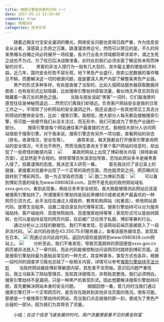 ```yaml
---
title: 搜索引擎劫持案列分析（一）
date: 2017-05-13 15:59:08
comments: true
tags: 黑帽SEO
categories: 技术交流
---
```

　　随着近期支付宝安全漏洞的曝光，网络安全问题也变得日趋严重，作为信息安全从业者，深感肩上负担之沉重，路漫漫其修远兮。然而可以预见的是，不久的将来黑帽与白帽之间必将展开一场较量，各大行业各大领域都将牵涉其中，谓之生死之战也不为过。为了给日后决战做准备，此时此刻我们必须全面了解这些未知而神秘的对手。
　　黑客的非法入侵行为一般有几大目的，其中最主要的便是经济利益。近几年，国内安全形势不容乐观，地下黑色产业盛行，倒卖公民数据的事件略见不鲜。而要解决这一切的根源问题，就是要深入黑产内部了解整条黑色产业链。
　　黑产的形式多种多样，有些是直接了当型的，比如入侵网站服务器获取数据并倒卖；也有些形式比较隐蔽，比如搜索引擎劫持获取流量，看似悄无声息实则背后暗藏着一条冗长的黑色之链。
　　当我与朋友说起“黑客”一词时，它们脑海里的感觉往往是神秘而遥远......然而它们离我们却很近。负责客户网站安全是我的日常工作之一，平常除了分析网站的安全漏洞之外，我还会通过一些其他常见工具去分析网站的整体安全性，比如：搜索引擎。我相信，绝大部分人每天都会接触搜索引擎，但可能一些细节我们从没关注过，而无形中，我们可能成为了黑色产业链的一部分。
　　搜索引擎是每个网站通往客户最直接的方式，我相信大部分人访问网站借助于搜索引擎。对于我来说，搜索引擎还有另外一项功能，查看网站的状态（排名，收录情况，安全性等）。
　　通常来说，每天我都会打开搜索引擎查询网站的安全情况，今天也不例外，然而当我在查询关于某个客户网站的信息时，却出现了一些奇怪的敏感内容：
![](/upload_image/20170117/1.png)
　　某政府网站上出现了博彩相关内容（排除新闻页面），这显然是不合规的。排除管理员失误添加导致，恐怕此网站多半是被黑客入侵了。抱着谨慎的态度，我决定深入研究一番。
　　首先我访问了该记录上的链接，紧接着浏览器中出现了一个正常的政府页面，而也就须臾之间，网页瞬间又跳转到了博彩网页。
图一为正常政府页面：
![](/upload_image/20170117/2.png)
图二为博彩页面：
![](/upload_image/20170117/3.png)
　　可以看到博彩页面的域名为www.0980828.com，显然不是先前的政府网站域名xxxx.gov.cn。看到此现象，再结合多年安全经验，我大致能够猜测此网站应该是被搜索引擎劫持了。所谓搜索引擎劫持是目前黑帽SEO或者说黑产最喜欢的一种网页引流方式，此手法往往通过入侵政府、教育机构网站（权重高），修改网站源代码、放寄生虫程序、设置二级目录反向代理等实现。搜索引擎劫持可以分为服务端劫持、客户端劫持、百度快照劫持、百度搜索劫持等等；表现形式可以是劫持跳转，也可以是劫持呈现的网页内容，目前被广泛应用于私服、博彩等暴利行业。
　　通过分析以上过程的数据包，我们不难发现，在该网站前端页面被嵌入了一段非法代码。
![](/upload_image/20170117/4.png)
此代码存放在43.250.75.61服务器上，查看该服务器信息，发现其在日本。
![](/upload_image/20170117/5.png)
而通过访问此段代码，返回内容则是跳转到www.0980828.com网站上。
![](/upload_image/20170117/6.png)
　　分析至此，我们不难发现，导致页面跳转的原因便是xxxx.gov.cn网页被非法嵌入了一窜代码，而此代码能够控制访问该网页时跳转到博彩页面。这是搜索引擎劫持最为基础且常见的一种方式，其变种甚多，类型方式也各异，根据一段时间的调查学习我也总结了一些相关内容，详情可以参考[搜索引擎劫持手法分析](http://thief.one/2016/10/12/%E9%BB%91%E5%B8%BDSEO%E4%B9%8B%E7%BD%91%E9%A1%B5%E5%8A%AB%E6%8C%81/)
　　当政府网站被挂博彩等敏感内容，其危害不言而喻。意识后问题严重性后，我立马联系了网站管理员，告知其详细情况，并帮助其整改。我们必须明白，搜索引擎劫持不是漏洞，只是一种黑产的表现形式。因此想要解决搜索引擎劫持问题，首先要解决网站本身的安全问题。
　　细细回想一番，曾几何时当我们通过搜索引擎打开一个正常网页时，是否存在跳转到其他非法页面的情况。很有可能，那便是一个被搜索引擎劫持的网站，而当我们点击链接的那一刻，便成为了黑色产业链的一部分，因为我们为其带去了流量。

　　小结：*在这个信息飞速发展的时代，用户流量便是看不见的黄金财富*
